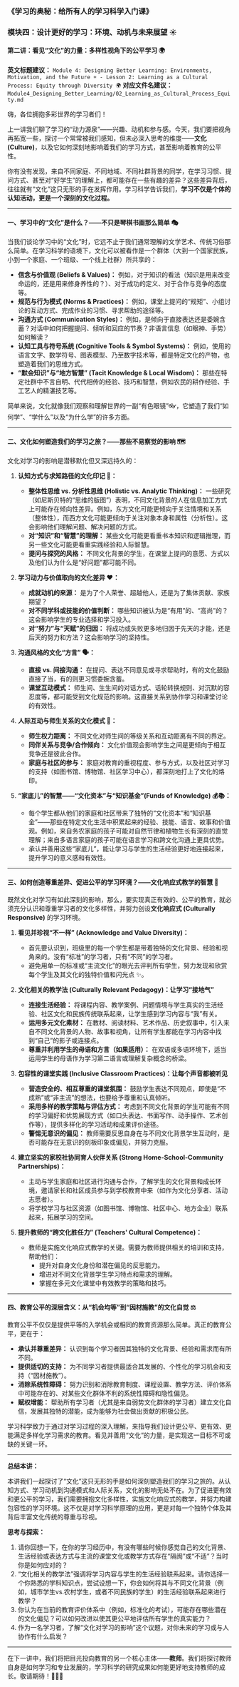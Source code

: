 ### 《学习的奥秘：给所有人的学习科学入门课》
### 模块四：设计更好的学习：环境、动机与未来展望 ☀️
#### 第二讲：看见“文化”的力量：多样性视角下的公平学习 🌍

**英文标题建议：** `Module 4: Designing Better Learning: Environments, Motivation, and the Future ☀️ - Lesson 2: Learning as a Cultural Process: Equity through Diversity 🌍`
**对应文件名建议：** `Module4_Designing_Better_Learning/02_Learning_as_Cultural_Process_Equity.md`

嗨，各位拥抱多彩世界的学习者们！

上一讲我们聊了学习的“动力源泉”——兴趣、动机和参与感。今天，我们要把视角再拓宽一些，探讨一个常常被我们感知，但未必深入思考的维度——**文化 (Culture)**，以及它如何深刻地影响着我们的学习方式，甚至影响着教育的公平性。

你有没有发现，来自不同家庭、不同地域、不同社群背景的同学，在学习习惯、提问方式、甚至对“好学生”的理解上，都可能存在一些有趣的差异？这些差异背后，往往就有“文化”这只无形的手在发挥作用。学习科学告诉我们，**学习不仅是个体的认知活动，更是一个深刻的文化过程。**

---

#### **一、学习中的“文化”是什么？——不只是琴棋书画那么简单 🎭**

当我们谈论学习中的“文化”时，它远不止于我们通常理解的文学艺术、传统习俗那么简单。在学习科学的语境下，文化可以被看作是一个群体（大到一个国家民族，小到一个家庭、一个班级、一个线上社群）所共享的：

* **信念与价值观 (Beliefs & Values)：** 例如，对于知识的看法（知识是用来改变命运的，还是用来修身养性的？）、对于成功的定义、对于合作与竞争的态度等。
* **规范与行为模式 (Norms & Practices)：** 例如，课堂上提问的“规矩”、小组讨论的互动方式、完成作业的习惯、寻求帮助的途径等。
* **沟通方式 (Communication Styles)：** 例如，是倾向于直接表达还是委婉含蓄？对话中如何把握提问、倾听和回应的节奏？非语言信息（如眼神、手势）如何解读？
* **认知工具与符号系统 (Cognitive Tools & Symbol Systems)：** 例如，使用的语言文字、数学符号、图表模型、乃至数字技术等，都是特定文化的产物，也塑造着我们的思维方式。
* **“默会知识”与“地方智慧” (Tacit Knowledge & Local Wisdom)：** 那些在特定社群中不言自明、代代相传的经验、技巧和智慧，例如农民的耕作经验、手工艺人的精湛技艺等。

简单来说，文化就像我们观察和理解世界的一副“有色眼镜”👓，它塑造了我们“如何学”、“学什么”以及“为什么学”的许多方面。

---

#### **二、文化如何塑造我们的学习之旅？——那些不易察觉的影响 🗺️**

文化对学习的影响是潜移默化但又深远持久的：

1.  **认知方式与求知路径的文化印记 🧠：**
    * **整体性思维 vs. 分析性思维 (Holistic vs. Analytic Thinking)：** 一些研究（如尼斯贝特的“思维的版图”）表明，不同文化背景的人在信息加工方式上可能存在倾向性差异。例如，东方文化可能更倾向于关注情境和关系（整体性），而西方文化可能更倾向于关注对象本身和属性（分析性）。这会影响他们理解问题、解决问题的方式。
    * **对“知识”和“智慧”的理解：** 某些文化可能更看重书本知识和逻辑推理，而另一些文化可能更看重实践经验和人际智慧。
    * **提问与探究的风格：** 不同文化背景的学生，在课堂上提问的意愿、方式以及他们认为什么是“好问题”都可能不同。

2.  **学习动力与价值取向的文化差异 ❤️：**
    * **成就动机的来源：** 是为了个人荣誉、超越他人，还是为了集体贡献、家族期望？
    * **对不同学科或技能的价值判断：** 哪些知识被认为是“有用”的、“高尚”的？这会影响学生的专业选择和学习投入。
    * **对“努力”与“天赋”的归因：** 将成功或失败更多地归因于先天的才能，还是后天的努力和方法？这会影响学习的坚持性。

3.  **沟通风格的文化“方言” 🗣️：**
    * **直接 vs. 间接沟通：** 在提问、表达不同意见或寻求帮助时，有的文化鼓励直接了当，有的则更习惯委婉含蓄。
    * **课堂互动模式：** 师生间、生生间的对话方式、话轮转换规则、对沉默的容忍度等，都可能受到文化规范的影响。这直接关系到协作学习和课堂讨论的有效性。

4.  **人际互动与师生关系的文化模式 🤝：**
    * **师生权力距离：** 不同文化对师生间的等级关系和互动距离有不同的界定。
    * **同伴关系与竞争/合作倾向：** 文化价值观会影响学生之间是更倾向于相互竞争还是彼此合作。
    * **家庭与社区的参与：** 家庭对教育的重视程度、参与方式，以及社区对学习的支持（如图书馆、博物馆、社区学习中心），都深刻地打上了文化的烙印。

5.  **“家底儿”的智慧——“文化资本”与“知识基金”(Funds of Knowledge) 💰📚：**
    * 每个学生都从他们的家庭和社区带来了独特的“文化资本”和“知识基金”——那些在特定文化生活中积累起来的经验、技能、语言、故事和价值观。例如，来自务农家庭的孩子可能对自然节律和植物生长有深刻的直觉理解；来自多语言家庭的孩子可能在语言学习和跨文化沟通上更具优势。
    * 承认并善用这些“家底儿”，能让学习与学生的生活经验更好地连接起来，提升学习的意义感和有效性。

---

#### **三、如何创造尊重差异、促进公平的学习环境？——文化响应式教学的智慧 🌱**

既然文化对学习有如此深刻的影响，那么，要实现真正有效的、公平的教育，就必须充分认识和尊重学习者的文化多样性，并努力创设**文化响应式 (Culturally Responsive)** 的学习环境。

1.  **看见并珍视“不一样” (Acknowledge and Value Diversity)：**
    * 首先要认识到，班级里的每一个学生都是带着独特的文化背景、经验和视角来的。没有“标准”的学习者，只有“不同”的学习者。
    * 避免用单一的标准或“主流文化”的眼光去评判所有学生，努力发现和欣赏每个学生及其文化的独特价值和闪光点 ✨。

2.  **文化相关的教学法 (Culturally Relevant Pedagogy)：让学习“接地气”**
    * **连接生活经验：** 将课程内容、教学案例、问题情境与学生真实的生活经验、社区文化和民族传统联系起来，让学生感到学习内容与“我”有关。
    * **运用多元文化素材：** 在教材、阅读材料、艺术作品、历史叙事中，引入来自不同文化背景的人物、故事和视角，让所有学生都能在学习内容中找到“自己”的影子或连接点。
    * **尊重并利用学生的母语和方言（如果适用）：** 在双语或多语环境下，适当运用学生的母语作为学习第二语言或理解复杂概念的桥梁。

3.  **包容性的课堂实践 (Inclusive Classroom Practices)：让每个声音都被听见**
    * **营造安全的、相互尊重的课堂氛围：** 鼓励学生表达不同观点，即使是“不成熟”或“非主流”的想法，也要给予尊重和认真倾听。
    * **采用多样的教学策略与评估方式：** 考虑到不同文化背景的学生可能有不同的学习偏好和优势展现方式（如口头表达、书面写作、动手操作、艺术创作等），提供多样化的学习活动和成果评价途径。
    * **警惕无意识的偏见：** 教师需要反思自身在与不同文化背景学生互动时，是否可能存在无意识的刻板印象或偏见，并努力克服。

4.  **建立坚实的家校社协同育人伙伴关系 (Strong Home-School-Community Partnerships)：**
    * 主动与学生家庭和社区进行沟通与合作，了解学生的文化背景和成长环境，邀请家长和社区成员参与到学校教育中来（如作为文化分享者、活动志愿者）。
    * 将学校学习与社区资源（如图书馆、博物馆、社区中心、地方企业）联系起来，拓展学习的空间。

5.  **提升教师的“跨文化胜任力” (Teachers' Cultural Competence)：**
    * 教师是实施文化响应式教学的关键。需要为教师提供相关的培训和支持，帮助他们：
        * 提升对自身文化身份和潜在偏见的反思能力。
        * 增进对不同文化背景学生学习特点和需求的理解。
        * 掌握在多元文化课堂中有效教学的策略和技巧。

---

#### **四、教育公平的深层含义：从“机会均等”到“因材施教”的文化自觉 ⚖️**

教育公平不仅仅是提供平等的入学机会或相同的教育资源那么简单。真正的教育公平，更在于：
* **承认并尊重差异：** 认识到每个学习者因其独特的文化背景、经验和需求而有所不同。
* **提供适切的支持：** 为不同学习者提供最适合其发展的、个性化的学习机会和支持（“因材施教”）。
* **消除系统性障碍：** 努力识别和消除教育制度、课程设置、教学方法、评价体系中可能存在的、对某些文化群体不利的系统性障碍和隐性偏见。
* **赋权增能：** 帮助所有学习者（尤其是来自弱势文化群体的学习者）建立文化自信，发展其独特的潜能，成为能够为社会做出贡献的积极公民。

学习科学致力于通过对学习过程的深入理解，来指导我们设计更公平、更有效、更能满足多样化学习需求的教育。看见并善用“文化”的力量，是实现这一目标不可或缺的关键一环。

---

**总结本讲：**

本讲我们一起探讨了“文化”这只无形的手是如何深刻塑造我们的学习之旅的。从认知方式、学习动机到沟通模式和人际关系，文化的影响无处不在。为了促进更有效和更公平的学习，我们需要拥抱文化多样性，实施文化响应式的教学，并努力构建包容性的学习环境。这不仅是对学习科学原理的应用，更是对每一个独特个体及其背后丰富文化传统的尊重与珍视。

**思考与探索：**

1.  请你回想一下，在你的学习经历中，有没有哪些时候你感觉自己的文化背景、生活经验或表达方式与主流的课堂文化或教学方式存在“隔阂”或“不适”？当时你是如何应对的？
2.  “文化相关的教学法”强调将学习内容与学生的生活经验联系起来。请你选择一个你熟悉的学科知识点，尝试设想一下，你会如何将其与不同文化背景（例如，城市学生vs.农村学生，或者不同民族的学生）的生活经验联系起来进行教学？
3.  你认为在当前的教育评价体系中（例如，标准化的考试），可能存在哪些潜在的文化偏见？可以如何改进以使其更公平地评估所有学生的真实能力？
4.  作为一名学习者，了解“文化对学习的影响”这个议题，对你未来的学习或与人协作有什么启发？

---

在下一讲中，我们将把目光投向教育的另一个核心主体——**教师**。我们将探讨教师自身是如何学习和专业发展的，学习科学的研究成果如何能更好地支持教师的成长。敬请期待！🧑‍🏫✨
